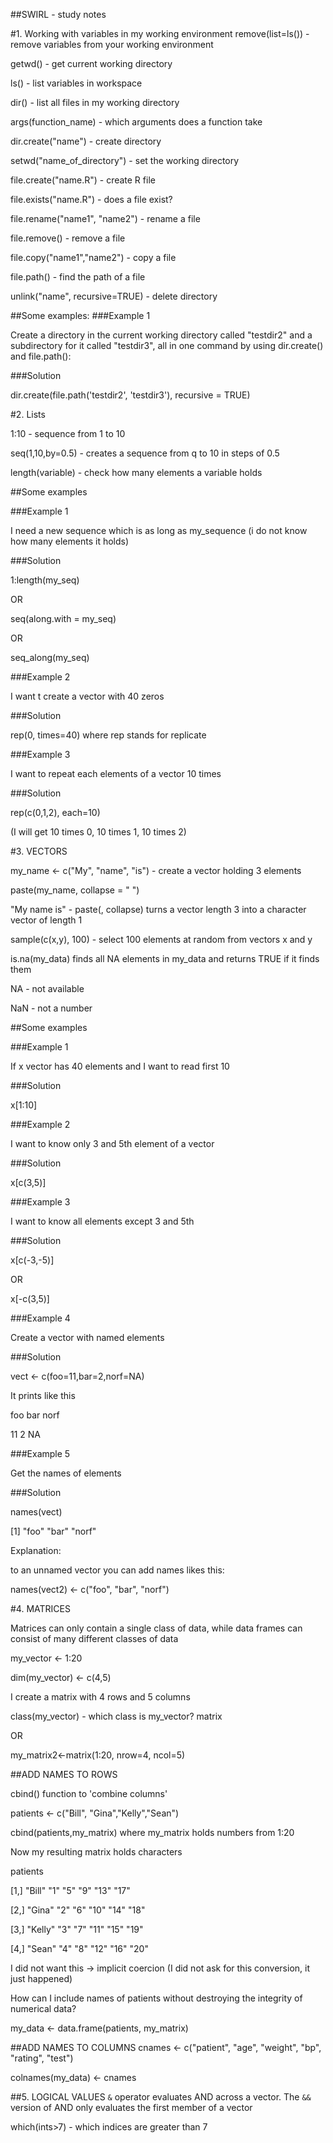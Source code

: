 ##SWIRL - study notes

#1. Working with variables in my working environment 
remove(list=ls()) - remove variables from your working environment

getwd() - get current working directory

ls() - list variables in workspace

dir() - list all files in my working directory

args(function_name) - which arguments does a function take

dir.create("name") - create directory

setwd("name_of_directory") - set the working directory

file.create("name.R") - create R file

file.exists("name.R") - does a file exist?

file.rename("name1", "name2") - rename a file

file.remove() - remove a file

file.copy("name1","name2") - copy a file

file.path() - find the path of a file

unlink("name", recursive=TRUE) - delete directory

##Some examples:
###Example 1

Create a directory in the current working directory called "testdir2" and a subdirectory for it called "testdir3", 
all in one command by using dir.create() and file.path():

###Solution

dir.create(file.path('testdir2', 'testdir3'), recursive = TRUE)

#2. Lists 

1:10 - sequence from 1 to 10

seq(1,10,by=0.5) - creates a sequence from q to 10 in steps of 0.5 

length(variable) - check how many elements a variable holds

##Some examples

###Example 1

I need a new sequence which is as long as my_sequence (i do not know how many elements it holds)

###Solution

1:length(my_seq)

OR

seq(along.with = my_seq)

OR

seq_along(my_seq)

###Example 2

I want t create a vector with 40 zeros

###Solution

rep(0, times=40) where rep stands for replicate

###Example 3

I want to repeat each elements of a vector 10 times

###Solution

rep(c(0,1,2), each=10)

(I will get 10 times 0, 10 times 1, 10 times 2)


#3. VECTORS

my_name <- c("My", "name", "is") - create a vector holding 3 elements

paste(my_name, collapse = " ")

"My name is" - paste(, collapse) turns a vector length 3 into a character vector of length 1

sample(c(x,y), 100) - select 100 elements at random from vectors x and y

is.na(my_data) finds all NA elements in my_data and returns TRUE if it finds them

NA - not available

NaN - not a number

##Some examples

###Example 1

If x vector has 40 elements and I want to read first 10

###Solution

x[1:10]

###Example 2

I want to know only 3 and 5th element of a vector

###Solution

x[c(3,5)]

###Example 3

I want to know all elements except 3 and 5th

###Solution

x[c(-3,-5)]

OR

x[-c(3,5)]


###Example 4

Create a vector with named elements

###Solution

vect <- c(foo=11,bar=2,norf=NA)

It prints like this

foo  bar norf 

  11    2   NA

###Example 5

Get the names of elements

###Solution

names(vect)

[1] "foo"  "bar"  "norf"

Explanation:

to an unnamed vector you can add names likes this:

names(vect2) <- c("foo", "bar", "norf")

#4. MATRICES

Matrices can only contain a single class of data, while data frames can consist of many different classes of data

my_vector <- 1:20

dim(my_vector) <- c(4,5)

I create a matrix with 4 rows and 5 columns

class(my_vector) - which class is my_vector? matrix

OR

my_matrix2<-matrix(1:20, nrow=4, ncol=5)

##ADD NAMES TO ROWS

cbind() function to 'combine columns'

patients <- c("Bill", "Gina","Kelly","Sean")

cbind(patients,my_matrix) where my_matrix holds numbers from 1:20

Now my resulting matrix holds characters


patients                       

[1,] "Bill"   "1" "5" "9"  "13" "17"

[2,] "Gina"   "2" "6" "10" "14" "18"

[3,] "Kelly"  "3" "7" "11" "15" "19"

[4,] "Sean"   "4" "8" "12" "16" "20"

I did not want this -> implicit coercion (I did not ask for this conversion, it just happened)

How can I include names of patients without destroying the integrity of numerical data?

my_data <- data.frame(patients, my_matrix)

##ADD NAMES TO COLUMNS
cnames <- c("patient", "age", "weight", "bp", "rating", "test")

colnames(my_data) <- cnames

##5. LOGICAL VALUES
`&` operator evaluates AND across a vector. The `&&` version of AND only evaluates the first member of a vector

which(ints>7) - which indices are greater than 7








